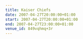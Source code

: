 ```yaml
---
title: Kaiser Chiefs
date: 2007-04-27T20:00:00+01:00
start: 2007-04-27T20:00:00+01:00
end: 2007-04-27T23:00:00+01:00
venue_id: 849vqhmq+3r
---
```

